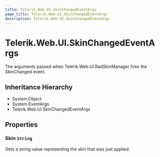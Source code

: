 ```yaml
---
title: Telerik.Web.UI.SkinChangedEventArgs
page_title: Telerik.Web.UI.SkinChangedEventArgs
description: Telerik.Web.UI.SkinChangedEventArgs
---
```


# Telerik.Web.UI.SkinChangedEventArgs

The arguments passed when Telerik.Web.UI.RadSkinManager fires the SkinChanged event.

## Inheritance Hierarchy

* System.Object
* System.EventArgs
* Telerik.Web.UI.SkinChangedEventArgs

## Properties

###  Skin `String`

Gets a string value representing the skin that was just applied.


